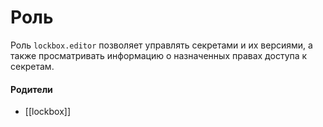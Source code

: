 # Роль

Роль `lockbox.editor` позволяет управлять секретами и их версиями, а также просматривать информацию о назначенных правах доступа к секретам.


#### Родители

- [[lockbox]]
